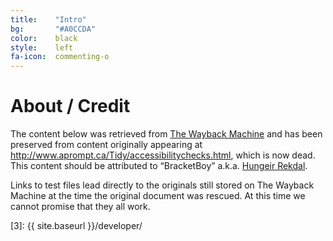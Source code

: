 ```yaml
---
title:    "Intro"
bg:       "#A0CCDA"
color:    black    
style:    left
fa-icon:  commenting-o
---
```


# About / Credit

The content below was retrieved from [The Wayback Machine][1] and has been preserved
from content originally appearing at http://www.aprompt.ca/Tidy/accessibilitychecks.html,
which is now dead. This content should be attributed to “BracketBoy” a.k.a. [Hungeir
Rekdal][2]. 

Links to test files lead directly to the originals still stored on The Wayback Machine at
the time the original document was rescued. At this time we cannot promise that they all
work.



 [1]: http://archive.org
 [2]: http://www.aprompt.ca
 [3]: {{ site.baseurl }}/developer/

